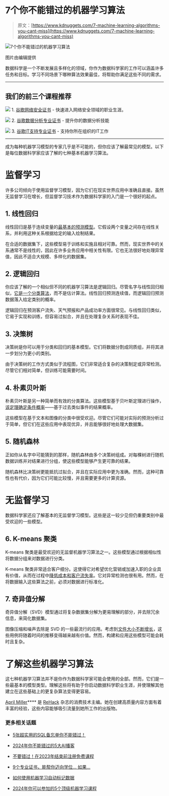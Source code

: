# 7个你不能错过的机器学习算法

> 原文：[https://www.kdnuggets.com/7-machine-learning-algorithms-you-cant-miss](https://www.kdnuggets.com/7-machine-learning-algorithms-you-cant-miss)

![7个你不能错过的机器学习算法](../Images/b5b53aae77d873680c1923cb74073127.png)

图片由编辑提供

数据科学是一个不断发展且多样化的领域，你作为数据科学家的工作可以涵盖许多任务和目标。学习不同场景下哪种算法效果最佳，将帮助你满足这些不同的需求。

* * *

## 我们的前三个课程推荐

![](../Images/0244c01ba9267c002ef39d4907e0b8fb.png) 1\. [谷歌网络安全证书](https://www.kdnuggets.com/google-cybersecurity) - 快速进入网络安全领域的职业生涯。

![](../Images/e225c49c3c91745821c8c0368bf04711.png) 2\. [谷歌数据分析专业证书](https://www.kdnuggets.com/google-data-analytics) - 提升你的数据分析技能

![](../Images/0244c01ba9267c002ef39d4907e0b8fb.png) 3\. [谷歌IT支持专业证书](https://www.kdnuggets.com/google-itsupport) - 支持你所在组织的IT工作

* * *

成为每种机器学习模型的专家几乎是不可能的，但你应该了解最常见的模型。以下是每位数据科学家应该了解的七种基本机器学习算法。

# 监督学习

许多公司倾向于使用监督学习模型，因为它们在现实世界应用中准确且直接。虽然无监督学习在增长，但监督学习技术作为数据科学家的入门是一个很好的起点。

## 1\. 线性回归

线性回归是基于连续变量的[最基本的预测模型](/handson-with-supervised-learning-linear-regression)。它假设两个变量之间存在线性关系，并利用这种关系根据给定的输入绘制结果。

在合适的数据集下，这些模型易于训练和实施且相对可靠。然而，现实世界中的关系通常不是线性的，因此在许多业务应用中相关性有限。它也无法很好地处理异常值，因此不适合大规模、多样化的数据集。

## 2\. 逻辑回归

你应该了解的一个相似但不同的机器学习算法是逻辑回归。尽管名字与线性回归相似，[它是一个分类算法](/2022/11/comparing-linear-logistic-regression.html)，而不是估计算法。线性回归预测连续值，而逻辑回归预测数据落入给定类别的概率。

逻辑回归在预测客户流失、天气预报和产品成功率方面很常见。与线性回归类似，它易于实现和训练，但容易过拟合，并且在处理复杂关系时表现不佳。

## 3\. 决策树

决策树是你可以用于分类和回归的基本模型。它们将数据分割成同质组，并将其进一步划分为更小的类别。

由于决策树的工作方式类似于流程图，它们非常适合复杂的决策制定或异常检测。尽管它们相对简单，但训练可能需要时间。

## 4\. 朴素贝叶斯

朴素贝叶斯是另一种简单而有效的分类算法。这些模型基于贝叶斯定理进行操作，[该定理确定条件概率](https://www.investopedia.com/terms/b/bayes-theorem.asp)——基于过去类似事件的结果概率。

这些模型在基于文本和图像的分类中很受欢迎。尽管它们可能对实际的预测分析过于简单，但它们在这些应用中表现优异，并且能够很好地处理大数据集。

## 5\. 随机森林

正如你从名字中可能猜到的那样，随机森林由多个决策树组成。对每棵树进行随机数据训练并对结果进行分组，使这些模型能够产生更可靠的结果。

随机森林比决策树更能抵抗过拟合，并且在实际应用中更为准确。然而，这种可靠性也有代价，因为它们可能比较慢，并且需要更多的计算资源。

# 无监督学习

数据科学家还应了解基本的无监督学习模型。这些是这一较少见但仍重要类别中最受欢迎的一些模型。

## 6\. K-means 聚类

K-means 聚类是最受欢迎的无监督机器学习算法之一。这些模型通过根据相似性将数据分组来对数据进行分类。

K-means 聚类非常适合客户细分。这使得它对希望优化营销或加速入职的企业具有价值，从而在过程中[降低成本和客户流失率](https://www.connectpointz.com/blog/speed-up-customer-onboarding-process)。它对异常检测也很有用。然而，在将数据输入这些算法之前，必须对数据进行标准化。

## 7\. 奇异值分解

奇异值分解（SVD）模型通过将复杂数据集分解为更易理解的部分，并去除冗余信息，来简化数据集。

图像压缩和噪声去除是 SVD 的一些最流行的应用。考虑到[文件大小不断增长](https://arxiv.org/ftp/arxiv/papers/2107/2107.03272.pdf#:~:text=We%20find%20that%20the%20average,influences%20in%20the%20size%20distributions.)，这些用例将随着时间的推移变得越来越有价值。然而，构建和应用这些模型可能会耗时且复杂。

# 了解这些机器学习算法

这七种机器学习算法并不是你作为数据科学家可能会使用的全部。然而，它们是一些最基本的模型类型。理解这些将有助于你启动数据科学职业生涯，并使理解其他建立在这些基础上的更复杂算法变得更容易。

**[](https://www.linkedin.com/in/april-j-miller/)**[April Miller](https://www.linkedin.com/in/april-j-miller/)**** 是 [ReHack](https://rehack.com/) 杂志的消费技术主编。她在创建高质量内容方面有着丰富的经验，这些内容能够吸引流量到她所工作的出版物。

### 更多相关话题

+   [5张超实用的SQL备忘单你不能错过！](https://www.kdnuggets.com/5-super-helpful-sql-cheat-sheets-you-cant-miss)

+   [2024年你不能错过的5大AI播客](https://www.kdnuggets.com/top-5-ai-podcasts-you-cant-miss-in-2024)

+   [不要错过！在2023年结束前注册免费课程](https://www.kdnuggets.com/dont-miss-out-enroll-in-free-courses-before-2023-ends)

+   [9个专业证书，能帮你迈向学位… 如果…](https://www.kdnuggets.com/9-professional-certificates-that-can-take-you-onto-a-degree-if-you-really-want-to)

+   [如何使用机器学习自动标记数据](https://www.kdnuggets.com/2022/02/machine-learning-automatically-label-data.html)

+   [2024年你可以参加的5个顶级机器学习课程](https://www.kdnuggets.com/5-top-machine-learning-courses-you-can-take-in-2024)
